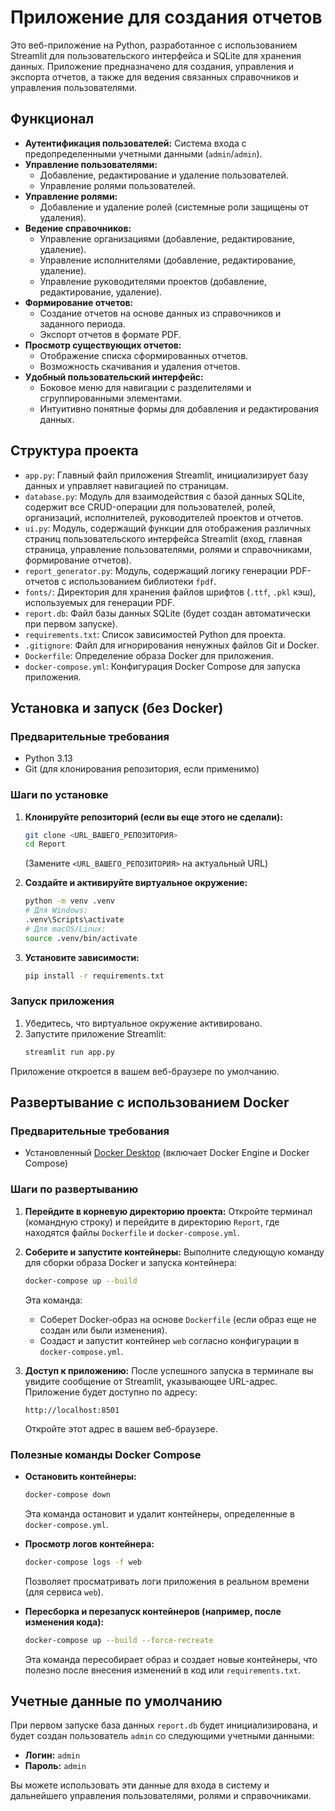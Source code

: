 # Приложение для создания отчетов 

Это веб-приложение на Python, разработанное с использованием Streamlit для пользовательского интерфейса и SQLite для хранения данных. Приложение предназначено для создания, управления и экспорта отчетов, а также для ведения связанных справочников и управления пользователями.

## Функционал

*   **Аутентификация пользователей:** Система входа с предопределенными учетными данными (`admin`/`admin`).
*   **Управление пользователями:**
    *   Добавление, редактирование и удаление пользователей.
    *   Управление ролями пользователей.
*   **Управление ролями:**
    *   Добавление и удаление ролей (системные роли защищены от удаления).
*   **Ведение справочников:**
    *   Управление организациями (добавление, редактирование, удаление).
    *   Управление исполнителями (добавление, редактирование, удаление).
    *   Управление руководителями проектов (добавление, редактирование, удаление).
*   **Формирование отчетов:**
    *   Создание отчетов на основе данных из справочников и заданного периода.
    *   Экспорт отчетов в формате PDF.
*   **Просмотр существующих отчетов:**
    *   Отображение списка сформированных отчетов.
    *   Возможность скачивания и удаления отчетов.
*   **Удобный пользовательский интерфейс:**
    *   Боковое меню для навигации с разделителями и сгруппированными элементами.
    *   Интуитивно понятные формы для добавления и редактирования данных.

## Структура проекта

*   `app.py`: Главный файл приложения Streamlit, инициализирует базу данных и управляет навигацией по страницам.
*   `database.py`: Модуль для взаимодействия с базой данных SQLite, содержит все CRUD-операции для пользователей, ролей, организаций, исполнителей, руководителей проектов и отчетов.
*   `ui.py`: Модуль, содержащий функции для отображения различных страниц пользовательского интерфейса Streamlit (вход, главная страница, управление пользователями, ролями и справочниками, формирование отчетов).
*   `report_generator.py`: Модуль, содержащий логику генерации PDF-отчетов с использованием библиотеки `fpdf`.
*   `fonts/`: Директория для хранения файлов шрифтов (`.ttf`, `.pkl` кэш), используемых для генерации PDF.
*   `report.db`: Файл базы данных SQLite (будет создан автоматически при первом запуске).
*   `requirements.txt`: Список зависимостей Python для проекта.
*   `.gitignore`: Файл для игнорирования ненужных файлов Git и Docker.
*   `Dockerfile`: Определение образа Docker для приложения.
*   `docker-compose.yml`: Конфигурация Docker Compose для запуска приложения.

## Установка и запуск (без Docker)

### Предварительные требования

*   Python 3.13
*   Git (для клонирования репозитория, если применимо)

### Шаги по установке

1.  **Клонируйте репозиторий (если вы еще этого не сделали):**
    ```bash
    git clone <URL_ВАШЕГО_РЕПОЗИТОРИЯ>
    cd Report
    ```
    (Замените `<URL_ВАШЕГО_РЕПОЗИТОРИЯ>` на актуальный URL)

2.  **Создайте и активируйте виртуальное окружение:**
    ```bash
    python -m venv .venv
    # Для Windows:
    .venv\Scripts\activate
    # Для macOS/Linux:
    source .venv/bin/activate
    ```

3.  **Установите зависимости:**
    ```bash
    pip install -r requirements.txt
    ```

### Запуск приложения

1.  Убедитесь, что виртуальное окружение активировано.
2.  Запустите приложение Streamlit:
    ```bash
    streamlit run app.py
    ```

Приложение откроется в вашем веб-браузере по умолчанию.

## Развертывание с использованием Docker

### Предварительные требования

*   Установленный [Docker Desktop](https://www.docker.com/products/docker-desktop/) (включает Docker Engine и Docker Compose)

### Шаги по развертыванию

1.  **Перейдите в корневую директорию проекта:**
    Откройте терминал (командную строку) и перейдите в директорию `Report`, где находятся файлы `Dockerfile` и `docker-compose.yml`.

2.  **Соберите и запустите контейнеры:**
    Выполните следующую команду для сборки образа Docker и запуска контейнера:
    ```bash
    docker-compose up --build
    ```
    Эта команда:
    *   Соберет Docker-образ на основе `Dockerfile` (если образ еще не создан или были изменения).
    *   Создаст и запустит контейнер `web` согласно конфигурации в `docker-compose.yml`.

3.  **Доступ к приложению:**
    После успешного запуска в терминале вы увидите сообщение от Streamlit, указывающее URL-адрес. Приложение будет доступно по адресу:
    ```
    http://localhost:8501
    ```
    Откройте этот адрес в вашем веб-браузере.

### Полезные команды Docker Compose

*   **Остановить контейнеры:**
    ```bash
    docker-compose down
    ```
    Эта команда остановит и удалит контейнеры, определенные в `docker-compose.yml`.

*   **Просмотр логов контейнера:**
    ```bash
    docker-compose logs -f web
    ```
    Позволяет просматривать логи приложения в реальном времени (для сервиса `web`).

*   **Пересборка и перезапуск контейнеров (например, после изменения кода):**
    ```bash
    docker-compose up --build --force-recreate
    ```
    Эта команда пересобирает образ и создает новые контейнеры, что полезно после внесения изменений в код или `requirements.txt`.

## Учетные данные по умолчанию

При первом запуске база данных `report.db` будет инициализирована, и будет создан пользователь `admin` со следующими учетными данными:

*   **Логин:** `admin`
*   **Пароль:** `admin`

Вы можете использовать эти данные для входа в систему и дальнейшего управления пользователями, ролями и справочниками. 